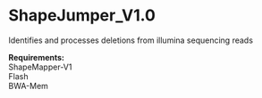 # ShapeJumper_V1.0
Identifies and processes deletions from illumina sequencing reads  

**Requirements:**  
ShapeMapper-V1  
Flash  
BWA-Mem  
